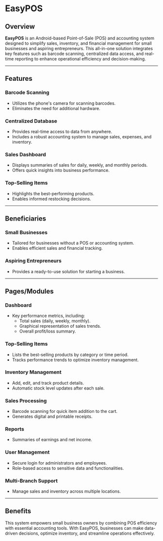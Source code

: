 # EasyPOS

## Overview
**EasyPOS** is an Android-based Point-of-Sale (POS) and accounting system designed to simplify sales, inventory, and financial management for small businesses and aspiring entrepreneurs. This all-in-one solution integrates key features such as barcode scanning, centralized data access, and real-time reporting to enhance operational efficiency and decision-making.

---

## Features

### Barcode Scanning
- Utilizes the phone's camera for scanning barcodes.
- Eliminates the need for additional hardware.

### Centralized Database
- Provides real-time access to data from anywhere.
- Includes a robust accounting system to manage sales, expenses, and inventory.

### Sales Dashboard
- Displays summaries of sales for daily, weekly, and monthly periods.
- Offers quick insights into business performance.

### Top-Selling Items
- Highlights the best-performing products.
- Enables informed restocking decisions.

---

## Beneficiaries

### Small Businesses
- Tailored for businesses without a POS or accounting system.
- Enables efficient sales and financial tracking.

### Aspiring Entrepreneurs
- Provides a ready-to-use solution for starting a business.

---

## Pages/Modules

### Dashboard
- Key performance metrics, including:
  - Total sales (daily, weekly, monthly).
  - Graphical representation of sales trends.
  - Overall profit/loss summary.

### Top-Selling Items
- Lists the best-selling products by category or time period.
- Tracks performance trends to optimize inventory management.

### Inventory Management
- Add, edit, and track product details.
- Automatic stock level updates after each sale.

### Sales Processing
- Barcode scanning for quick item addition to the cart.
- Generates digital and printable receipts.

### Reports
- Summaries of earnings and net income.

### User Management
- Secure login for administrators and employees.
- Role-based access to sensitive data and functionalities.

### Multi-Branch Support
- Manage sales and inventory across multiple locations.

---

## Benefits
This system empowers small business owners by combining POS efficiency with essential accounting tools. With EasyPOS, businesses can make data-driven decisions, optimize inventory, and streamline operations effectively.

